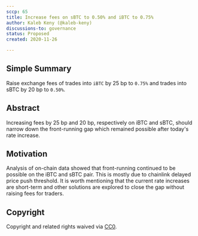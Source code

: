 ```yaml
---
sccp: 65
title: Increase fees on sBTC to 0.50% and iBTC to 0.75%
author: Kaleb Keny (@kaleb-keny)
discussions-to: governance
status: Proposed
created: 2020-11-26

---
```


<!--You can leave these HTML comments in your merged SCCP and delete the visible duplicate text guides, they will not appear and may be helpful to refer to if you edit it again. This is the suggested template for new SCCPs. Note that an SCCP number will be assigned by an editor. When opening a pull request to submit your SCCP, please use an abbreviated title in the filename, `sccp-draft_title_abbrev.md`. The title should be 44 characters or less.-->

## Simple Summary

<!--"If you can't explain it simply, you don't understand it well enough." Provide a simplified and layman-accessible explanation of the SCCP.-->

Raise exchange fees of trades into `iBTC` by 25 bp to `0.75%` and trades into sBTC by 20 bp to `0.50%`.

## Abstract

<!--A short (~200 word) description of the variable change proposed.-->

Increasing fees by 25 bp and 20 bp, respectively on iBTC and sBTC, should narrow down the front-running gap which remained possible after today's rate increase.

## Motivation

<!--The motivation is critical for SCCPs that want to update variables within Synthetix. It should clearly explain why the existing variable is not incentive aligned. SCCP submissions without sufficient motivation may be rejected outright.-->

Analysis of on-chain data showed that front-running continued to be possible on the iBTC and sBTC pair. This is mostly due to chainlink delayed price push threshold.
It is worth mentioning that the current rate increases are short-term and other solutions are explored to close the gap without raising fees for traders.


## Copyright

Copyright and related rights waived via [CC0](https://creativecommons.org/publicdomain/zero/1.0/).
